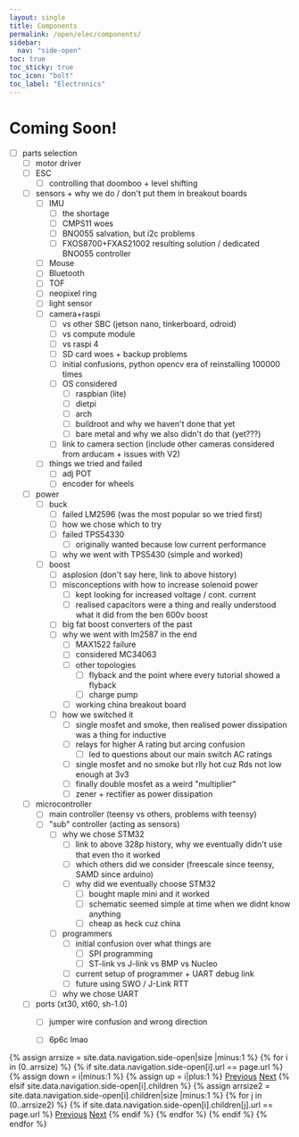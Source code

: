 ```yaml
---
layout: single
title: Components
permalink: /open/elec/components/
sidebar:
  nav: "side-open"
toc: true
toc_sticky: true
toc_icon: "bolt"
toc_label: "Electronics"
---
```


# Coming Soon!

- [ ] parts selection
	- [ ] motor driver
	- [ ] ESC
		- [ ] controlling that doomboo + level shifting
	- [ ] sensors + why we do / don't put them in breakout boards
		- [ ] IMU
			- [ ] the shortage
			- [ ] CMPS11 woes
			- [ ] BNO055 salvation, but i2c problems
			- [ ] FXOS8700+FXAS21002 resulting solution / dedicated BNO055 controller
		- [ ] Mouse
		- [ ] Bluetooth
		- [ ] TOF
		- [ ] neopixel ring
		- [ ] light sensor
		- [ ] camera+raspi
			- [ ] vs other SBC (jetson nano, tinkerboard, odroid)
			- [ ] vs compute module
			- [ ] vs raspi 4
			- [ ] SD card woes + backup problems
			- [ ] initial confusions, python opencv era of reinstalling 100000 times
			- [ ] OS considered
				- [ ] raspbian (lite)
				- [ ] dietpi
				- [ ] arch
				- [ ] buildroot and why we haven't done that yet
				- [ ] bare metal and why we also didn't do that (yet???)
			- [ ] link to camera section (include other cameras considered from arducam + issues with V2)
		- [ ] things we tried and failed
			- [ ] adj POT
			- [ ] encoder for wheels
	- [ ] power
		- [ ] buck
			- [ ] failed LM2596 (was the most popular so we tried first)
			- [ ] how we chose which to try
			- [ ] failed TPS54330
				- [ ] originally wanted because low current performance
			- [ ] why we went with TPS5430 (simple and worked)
		- [ ] boost
			- [ ] asplosion (don't say here, link to above history)
			- [ ] misconceptions with how to increase solenoid power
				- [ ] kept looking for increased voltage / cont. current
				- [ ] realised capacitors were a thing and really understood what it did from the ben 600v boost
			- [ ] big fat boost converters of the past
			- [ ] why we went with lm2587 in the end
				- [ ] MAX1522 failure
				- [ ] considered MC34063
				- [ ] other topologies
					- [ ] flyback and the point where every tutorial showed a flyback
					- [ ] charge pump
				- [ ] working china breakout board
			- [ ] how we switched it
				- [ ] single mosfet and smoke, then realised power dissipation was a thing for inductive
				- [ ] relays for higher A rating but arcing confusion
					- [ ] led to questions about our main switch AC ratings
				- [ ] single mosfet and no smoke but rlly hot cuz Rds not low enough at 3v3
				- [ ] finally double mosfet as a weird "multiplier"
				- [ ] zener + rectifier as power dissipation
	- [ ] microcontroller
		- [ ] main controller (teensy vs others, problems with teensy)
		- [ ] "sub" controller (acting as sensors)
			- [ ] why we chose STM32
				- [ ] link to above 328p history, why we eventually didn't use that even tho it worked
				- [ ] which others did we consider (freescale since teensy, SAMD since arduino)
				- [ ] why did we eventually choose STM32 
					- [ ] bought maple mini and it worked
					- [ ] schematic seemed simple at time when we didnt know anything
					- [ ] cheap as heck cuz china
			- [ ] programmers
				- [ ] initial confusion over what things are
					- [ ] SPI programming
					- [ ] ST-link vs J-link vs BMP vs Nucleo
				- [ ] current setup of programmer + UART debug link
				- [ ] future using SWO / J-Link RTT
			- [ ] why we chose UART
	- [ ] ports (xt30, xt60, sh-1.0)
		- [ ] jumper wire confusion and wrong direction
		- [ ] 6p6c lmao


<!-- Including pagination manually since these are pages so page layout MUST be changed under navigation.yml -->
<nav class="pagination">
{% assign arrsize = site.data.navigation.side-open|size |minus:1 %}
{% for i in (0..arrsize) %}
	{% if site.data.navigation.side-open[i].url == page.url %}
		{% assign down = i|minus:1 %}
		{% assign up = i|plus:1 %}
		<a href="{% if i == 0 %}#{% elsif site.data.navigation.side-open[down].children %}{% assign arrsize2 = site.data.navigation.side-open[down].children|size |minus:1 %}{{ site.data.navigation.side-open[down].children[arrsize2].url }}{% else %}{{ site.data.navigation.side-open[down].url }}{% endif %}" class="pagination--pager {% if i == 0 %}disabled{% endif %}" title="{% unless i == 0 %}{% if site.data.navigation.side-open[down].children %}{{site.data.navigation.side-open[down].children[arrsize2].title}}{% else %}{{site.data.navigation.side-open[down].title}}{% endif %}{% endunless %}">Previous</a>
		<a href="{% if i >= arrsize %}#{% elsif site.data.navigation.side-open[i].children %}{{ site.data.navigation.side-open[i].children[0].url }}{% elsif site.data.navigation.side-open[up].url %}{{ site.data.navigation.side-open[up].url }}{% else %}{{ site.data.navigation.side-open[up].children[0].url }}{% endif %}" class="pagination--pager {% if i >= arrsize %}disabled{% endif %}" title="{% unless i >= arrsize %}{% if site.data.navigation.side-open[i].children %}{{ site.data.navigation.side-open[i].children[0].title }}{% elsif site.data.navigation.side-open[up].url %}{{ site.data.navigation.side-open[up].title }}{% else %}{{ site.data.navigation.side-open[up].children[0].title }}{% endif %}{% endunless %}">Next</a>
	{% elsif site.data.navigation.side-open[i].children %}
		{% assign arrsize2 = site.data.navigation.side-open[i].children|size |minus:1 %}
		{% for j in (0..arrsize2) %}
			{% if site.data.navigation.side-open[i].children[j].url == page.url %}
				<a href="{% if j == 0 %}{{site.data.navigation.side-open[i].url}}{% else %}{% assign down = j|minus:1 %}{{ site.data.navigation.side-open[i].children[down].url }}{% endif %}" class="pagination--pager" title="{{site.data.navigation.side-open[down].title}}">Previous</a>
				<a href="{% if j >= arrsize2 %}{% assign up = i|plus:1 %}{{site.data.navigation.side-open[up].url}}{% else %}{% assign up = j|plus:1 %}{{ site.data.navigation.side-open[i].children[up].url }}{% endif %}" class="pagination--pager" title="{% if j >= arrsize2 %}{{site.data.navigation.side-open[up].title}}{% else %}{{ site.data.navigation.side-open[i].children[up].title }}{% endif %}">Next</a>
			{% endif %}
		{% endfor %}
	{% endif %}
{% endfor %}  
</nav>

<style>
	ul.visible-links li.masthead__menu-item a[href="/open/intro/"]:before {
		transform: scaleX(1);
	}
	ul.hidden-links li.masthead__menu-item a[href="/open/intro/"] {
		color: #fff;
		background: #0092ca;
	}
</style>
